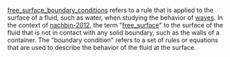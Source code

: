 [free_surface_boundary_conditions](free_surface_boundary_conditions.md) refers to a rule that is applied to the surface of a fluid, such as water, when studying the behavior of [waves](water_waves). In the context of [nachbin-2012](nachbin-2012.md), the term "[free_surface](free_surface.md)" to the surface of the fluid that is not in contact  with any solid boundary, such as the walls of a container. The "boundary condition" refers to a set of rules or equations that are used to describe the behavior of the fluid at the surface.